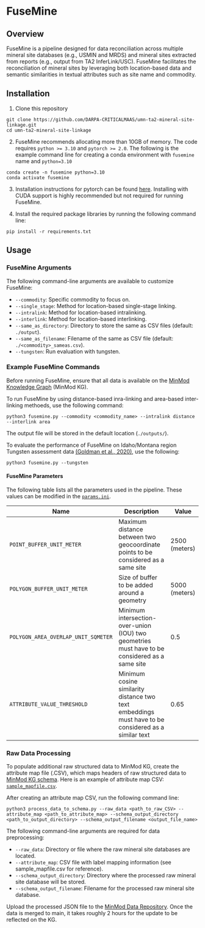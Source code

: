 # FuseMine
## Overview
FuseMine is a pipeline designed for data reconciliation across multiple mineral site databases (e.g., USMIN and MRDS) and mineral sites extracted from reports (e.g., output from TA2 InferLink/USC). FuseMine facilitates the reconciliation of mineral sites by leveraging both location-based data and semantic similarities in textual attributes such as site name and commodity.

## Installation
1. Clone this repository
```
git clone https://github.com/DARPA-CRITICALMAAS/umn-ta2-mineral-site-linkage.git
cd umn-ta2-mineral-site-linkage
```

2. FuseMine recommends allocating more than 10GB of memory. The code requires `python >= 3.10` and `pytorch >= 2.0`. The following is the example command line for creating a conda environment with `fusemine` name and `python=3.10`

```
conda create -n fusemine python=3.10
conda activate fusemine
```

3. Installation instructions for pytorch can be found [here](https://pytorch.org/get-started/locally/). Installing with CUDA support is highly recommended but not required for running FuseMine.


4. Install the required package libraries by running the following command line:
```
pip install -r requirements.txt
```

## Usage
### FuseMine Arguments
The following command-line arguments are available to customize FuseMine:
- `--commodity`: Specific commodity to focus on.
- `--single_stage`: Method for location-based single-stage linking.
- `--intralink`: Method for location-based intralinking.
- `--interlink`: Method for location-based interlinking.
- `--same_as_directory`: Directory to store the same as CSV files (default: `./output`).
- `--same_as_filename`: Filename of the same as CSV file (default: `./<commodity>_sameas.csv`).
- `--tungsten`: Run evaluation with tungsten.

### Example FuseMine Commands
Before running FuseMine, ensure that all data is available on the [MinMod Knowledge Graph](https://minmod.isi.edu/) (MinMod KG). 

To run FuseMine by using distance-based inra-linking and area-based inter-linking methoeds, use the following command: 
```
python3 fusemine.py --commodity <commodity_name> --intralink distance --interlink area
```
The output file will be stored in the default location (`./outputs/`). 

To evaluate the performance of FuseMine on Idaho/Montana region Tungsten assessment data [(Goldman et al., 2020)](https://www.sciencebase.gov/catalog/item/5f1f058682cef313ed8e9e91), use the following:
```
python3 fusemine.py --tungsten
```

<!-- and Great Basic Area Tungsten assessment data [(et al., year)](link) -->

#### FuseMine Parameters
The following table lists all the parameters used in the pipeline. These values can be modified in the [`params.ini`](https://github.com/DARPA-CRITICALMAAS/umn-ta2-mineral-site-linkage/blob/main/params.ini).

| Name | Description | Value |
| --- | --- | --- |
| `POINT_BUFFER_UNIT_METER` | Maximum distance between two geocoordinate points to be considered as a same site | 2500 (meters) |
| `POLYGON_BUFFER_UNIT_METER` | Size of buffer to be added around a geometry | 5000 (meters) |
| `POLYGON_AREA_OVERLAP_UNIT_SQMETER` | Minimum intersection-over-union (IOU) two geometries must have to be considered as a same site | 0.5 |
| `ATTRIBUTE_VALUE_THRESHOLD` | Minimum cosine similarity distance two text embeddings must have to be considered as a similar text | 0.65 |

### Raw Data Processing
To populate additional raw structured data to MinMod KG, create the attribute map file (.CSV), which maps headers of raw structured data to [MinMod KG schema](https://github.com/DARPA-CRITICALMAAS/schemas/tree/main/ta2). Here is an example of attribute map CSV: [`sample_mapfile.csv`](https://github.com/DARPA-CRITICALMAAS/umn-ta2-mineral-site-linkage/blob/main/sample_mapfile.csv).

After creating an attribute map CSV, run the following command line:
```
python3 process_data_to_schema.py --raw_data <path_to_raw_CSV> --attribute_map <path_to_attribute_map> --schema_output_directory <path_to_output_directory> --schema_output_filename <output_file_name>
```
The following command-line arguments are required for data preprocessing:
- `--raw_data`: Directory or file where the raw mineral site databases are located.
- `--attribute_map`: CSV file with label mapping information (see sample_mapfile.csv for reference).
- `--schema_output_directory`: Directory where the processed raw mineral site database will be stored.
- `--schema_output_filename`: Filename for the processed raw mineral site database.

Upload the processed JSON file to the [MinMod Data Repository](https://github.com/DARPA-CRITICALMAAS/ta2-minmod-data/tree/main/data). Once the data is merged to main, it takes roughly 2 hours for the update to be reflected on the KG.